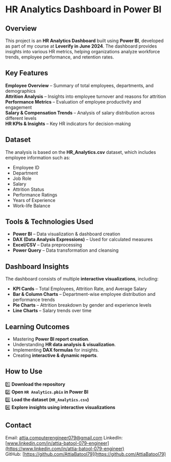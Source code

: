 #  HR Analytics Dashboard in Power BI  

##  Overview  
This project is an **HR Analytics Dashboard** built using **Power BI**, developed as part of my course at **Leverify in June 2024**. The dashboard provides insights into various HR metrics, helping organizations analyze workforce trends, employee performance, and retention rates.  

##  Key Features  
**Employee Overview** – Summary of total employees, departments, and demographics  
**Attrition Analysis** – Insights into employee turnover and reasons for attrition  
**Performance Metrics** – Evaluation of employee productivity and engagement  
**Salary & Compensation Trends** – Analysis of salary distribution across different levels  
**HR KPIs & Insights** – Key HR indicators for decision-making  

##  Dataset  
The analysis is based on the **HR_Analytics.csv** dataset, which includes employee information such as:
- Employee ID  
- Department  
- Job Role  
- Salary  
- Attrition Status  
- Performance Ratings  
- Years of Experience  
- Work-life Balance  

##  Tools & Technologies Used  
- **Power BI** – Data visualization & dashboard creation  
- **DAX (Data Analysis Expressions)** – Used for calculated measures  
- **Excel/CSV** – Data preprocessing  
- **Power Query** – Data transformation and cleansing  

##  Dashboard Insights  
The dashboard consists of multiple **interactive visualizations**, including:  
- **KPI Cards** – Total Employees, Attrition Rate, and Average Salary  
- **Bar & Column Charts** – Department-wise employee distribution and performance trends  
- **Pie Charts** – Attrition breakdown by gender and experience levels  
- **Line Charts** – Salary trends over time  

##  Learning Outcomes  
- Mastering **Power BI report creation**.  
- Understanding **HR data analysis & visualization**.  
- Implementing **DAX formulas** for insights.  
- Creating **interactive & dynamic reports**.  

##  How to Use  
1️⃣ **Download the repository**  
2️⃣ **Open `HR Analytics.pbix` in Power BI**  
3️⃣ **Load the dataset (`HR_Analytics.csv`)**  
4️⃣ **Explore insights using interactive visualizations**  

##  Contact  
 Email: attia.computerengineer079@gmail.com
 LinkedIn: [www.linkedin.com/in/attia-batool-079-engineer](https://www.linkedin.com/in/attia-batool-079-engineer)  
 GitHub: [https://github.com/AttiaBatool79](https://github.com/AttiaBatool79)  




